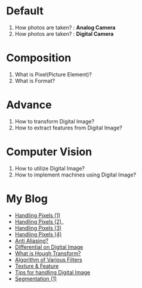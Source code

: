 # Default
1. How photos are taken? : **Analog Camera**
2. How photos are taken? : **Digital Camera**
   
# Composition
1. What is Pixel(Picture Element)?
2. What is Format?

# Advance
1. How to transform Digital Image?
2. How to extract features from Digital Image?

# Computer Vision
1. How to utilize Digital Image?
2. How to implement machines using Digital Image?

# My Blog
- [Handling Pixels (1)](https://blog.naver.com/zetmond/223598926416)
- [Handling Pixels (2)](https://blog.naver.com/zetmond/223602426835)_
- [Handling Pixels (3)](https://blog.naver.com/zetmond/223605749072)
- [Handling Pixels (4)](https://blog.naver.com/zetmond/223612855555)
- [Anti Aliasing?](https://blog.naver.com/zetmond/223651124004)
- [Differential on Digital Image](https://blog.naver.com/zetmond/223618886405)
- [What is Hough Transform?](https://blog.naver.com/zetmond/223614088188)
- [Algorithm of Various Filters](https://blog.naver.com/zetmond/223632203262)
- [Texture & Feature](https://blog.naver.com/zetmond/223640320193)
- [Tips for handling Digital Image](https://blog.naver.com/zetmond/223638927209)
- [Segmentation (1)](https://blog.naver.com/zetmond/223653335467)
